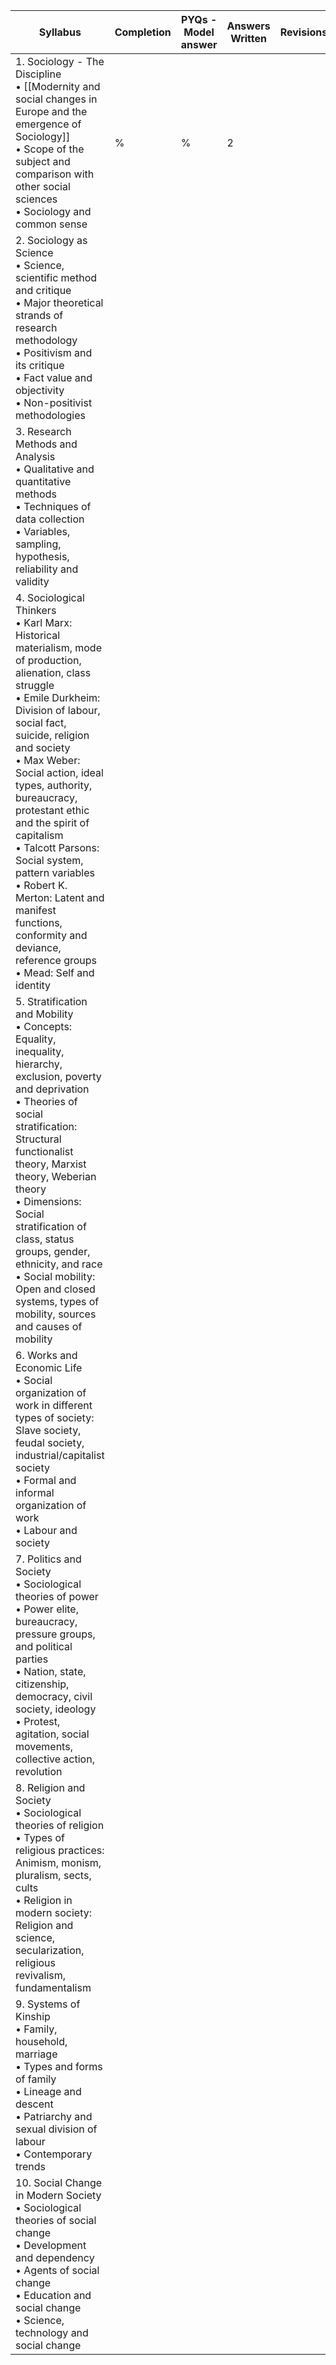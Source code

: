 | **Syllabus**                                                                                                                                                                                                                                                                                                                                                                                                                                                                                                 | **Completion** | **PYQs - Model answer** | **Answers Written** | **Revisions** |
| ------------------------------------------------------------------------------------------------------------------------------------------------------------------------------------------------------------------------------------------------------------------------------------------------------------------------------------------------------------------------------------------------------------------------------------------------------------------------------------------------------------ | -------------- | ----------------------- | ------------------- | ------------- |
| 1. Sociology - The Discipline<br>• [[Modernity and social changes in Europe and the emergence of Sociology]]<br>• Scope of the subject and comparison with other social sciences<br>• Sociology and common sense                                                                                                                                                                                                                                                                                             | %              | %                       | 2                   |               |
| 2. Sociology as Science<br>• Science, scientific method and critique<br>• Major theoretical strands of research methodology<br>• Positivism and its critique<br>• Fact value and objectivity<br>• Non-positivist methodologies                                                                                                                                                                                                                                                                               |                |                         |                     |               |
| 3. Research Methods and Analysis<br>• Qualitative and quantitative methods<br>• Techniques of data collection<br>• Variables, sampling, hypothesis, reliability and validity                                                                                                                                                                                                                                                                                                                                 |                |                         |                     |               |
| 4. Sociological Thinkers<br>• Karl Marx: Historical materialism, mode of production, alienation, class struggle<br>• Emile Durkheim: Division of labour, social fact, suicide, religion and society<br>• Max Weber: Social action, ideal types, authority, bureaucracy, protestant ethic and the spirit of<br>capitalism<br>• Talcott Parsons: Social system, pattern variables<br>• Robert K. Merton: Latent and manifest functions, conformity and deviance, reference groups<br>• Mead: Self and identity |                |                         |                     |               |
| 5. Stratification and Mobility<br>• Concepts: Equality, inequality, hierarchy, exclusion, poverty and deprivation<br>• Theories of social stratification: Structural functionalist theory, Marxist theory, Weberian theory<br>• Dimensions: Social stratification of class, status groups, gender, ethnicity, and race<br>• Social mobility: Open and closed systems, types of mobility, sources and causes of mobility                                                                                      |                |                         |                     |               |
| 6. Works and Economic Life<br>• Social organization of work in different types of society: Slave society, feudal society,<br>industrial/capitalist society<br>• Formal and informal organization of work<br>• Labour and society                                                                                                                                                                                                                                                                             |                |                         |                     |               |
| 7. Politics and Society<br>• Sociological theories of power<br>• Power elite, bureaucracy, pressure groups, and political parties<br>• Nation, state, citizenship, democracy, civil society, ideology<br>• Protest, agitation, social movements, collective action, revolution                                                                                                                                                                                                                               |                |                         |                     |               |
| 8. Religion and Society<br>• Sociological theories of religion<br>• Types of religious practices: Animism, monism, pluralism, sects, cults<br>• Religion in modern society: Religion and science, secularization, religious revivalism, fundamentalism                                                                                                                                                                                                                                                       |                |                         |                     |               |
| 9. Systems of Kinship<br>• Family, household, marriage<br>• Types and forms of family<br>• Lineage and descent<br>• Patriarchy and sexual division of labour<br>• Contemporary trends                                                                                                                                                                                                                                                                                                                        |                |                         |                     |               |
| 10. Social Change in Modern Society<br>• Sociological theories of social change<br>• Development and dependency<br>• Agents of social change<br>• Education and social change<br>• Science, technology and social change                                                                                                                                                                                                                                                                                     |                |                         |                     |               |